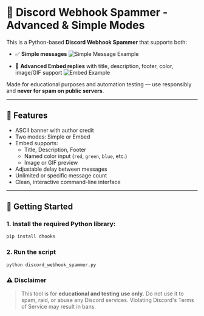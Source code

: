 ﻿# 💬 Discord Webhook Spammer - Advanced & Simple Modes

This is a Python-based **Discord Webhook Spammer** that supports both:

- ✅ **Simple messages**
 ![Simple Message Example](https://i.imgur.com/kfo6nFa.png)

- 💎 **Advanced Embed replies** with title, description, footer, color, image/GIF support
![Embed Example](https://i.imgur.com/kbzfMlh.png)


Made for educational purposes and automation testing — use responsibly and **never for spam on public servers**.

---

## 🧠 Features

- ASCII banner with author credit
- Two modes: Simple or Embed
- Embed supports:
  - Title, Description, Footer
  - Named color input (`red`, `green`, `blue`, etc.)
  - Image or GIF preview
- Adjustable delay between messages
- Unlimited or specific message count
- Clean, interactive command-line interface

---

## 🚀 Getting Started

### 1. Install the required Python library:

```bash
pip install dhooks
```

### 2. Run the script
```bash
python discord_webhook_spammer.py
```

### ⚠️ Disclaimer
> This tool is for **educational and testing use only.**
Do not use it to spam, raid, or abuse any Discord services.
Violating Discord's Terms of Service may result in bans.

